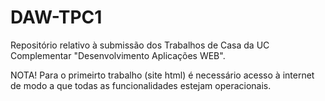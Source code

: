 # DAW-TPC1
Repositório relativo à submissão dos Trabalhos de Casa da UC Complementar "Desenvolvimento Aplicações WEB".

NOTA!
Para o primeirto trabalho (site html) é necessário acesso à internet de modo a que todas as funcionalidades estejam operacionais.

